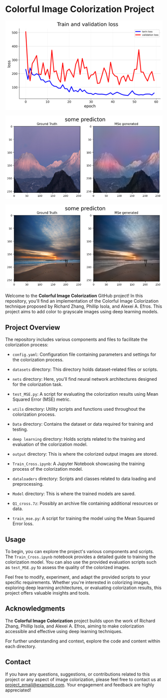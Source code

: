 # Colorful Image Colorization Project

![Image Description](Images/MSE__loss.png)

![Image Description](Images/2226.png)

![Image Description](Images/126.png)

Welcome to the **Colorful Image Colorization** GitHub project! In this repository, you'll find an implementation of the Colorful Image Colorization technique proposed by Richard Zhang, Phillip Isola, and Alexei A. Efros. This project aims to add color to grayscale images using deep learning models.

## Project Overview

The repository includes various components and files to facilitate the colorization process:

- `config.yaml`: Configuration file containing parameters and settings for the colorization process.

- `datasets` directory: This directory holds dataset-related files or scripts.

- `nets` directory: Here, you'll find neural network architectures designed for the colorization task.

- `test_MSE.py`: A script for evaluating the colorization results using Mean Squared Error (MSE) metric.

- `utils` directory: Utility scripts and functions used throughout the colorization process.

- `Data` directory: Contains the dataset or data required for training and testing.

- `deep learning` directory: Holds scripts related to the training and evaluation of the colorization model.

- `output` directory: This is where the colorized output images are stored.

- `Train_Cross.ipynb`: A Jupyter Notebook showcasing the training process of the colorization model.

- `dataloaders` directory: Scripts and classes related to data loading and preprocessing.

- `Model` directory: This is where the trained models are saved.

- `Q1_cross.7z`: Possibly an archive file containing additional resources or data.

- `train_mse.py`: A script for training the model using the Mean Squared Error loss.

## Usage

To begin, you can explore the project's various components and scripts. The `Train_Cross.ipynb` notebook provides a detailed guide to training the colorization model. You can also use the provided evaluation scripts such as `test_MSE.py` to assess the quality of the colorized images.

Feel free to modify, experiment, and adapt the provided scripts to your specific requirements. Whether you're interested in colorizing images, exploring deep learning architectures, or evaluating colorization results, this project offers valuable insights and tools.

## Acknowledgments

The **Colorful Image Colorization** project builds upon the work of Richard Zhang, Phillip Isola, and Alexei A. Efros, aiming to make colorization accessible and effective using deep learning techniques.

For further understanding and context, explore the code and content within each directory.

## Contact

If you have any questions, suggestions, or contributions related to this project or any aspect of image colorization, please feel free to contact us at [project_email@example.com](mailto:project_email@example.com). Your engagement and feedback are highly appreciated!
